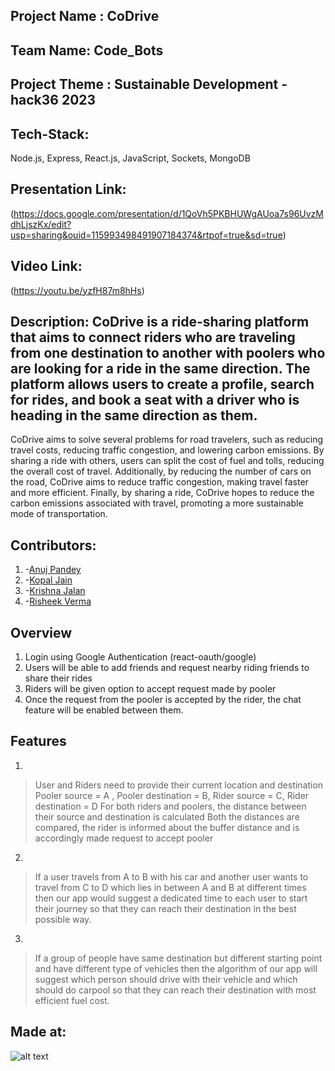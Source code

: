 ## Project Name : CoDrive
## Team Name: Code_Bots
## Project Theme : Sustainable Development - hack36 2023

## Tech-Stack: 
Node.js, Express, React.js, JavaScript, Sockets, MongoDB

## Presentation Link:
(https://docs.google.com/presentation/d/1QoVh5PKBHUWgAUoa7s96UvzMdhLjszKx/edit?usp=sharing&ouid=115993498491907184374&rtpof=true&sd=true)
## Video Link:
(https://youtu.be/yzfH87m8hHs)
## Description: CoDrive is a ride-sharing platform that aims to connect riders who are traveling from one destination to another with poolers who are looking for a ride in the same direction. The platform allows users to create a profile, search for rides, and book a seat with a driver who is heading in the same direction as them.
CoDrive aims to solve several problems for road travelers, such as reducing travel costs, reducing traffic congestion, and lowering carbon emissions. By sharing a ride with others, users can split the cost of fuel and tolls, reducing the overall cost of travel. Additionally, by reducing the number of cars on the road, CoDrive aims to reduce traffic congestion, making travel faster and more efficient. Finally, by sharing a ride, CoDrive hopes to reduce the carbon emissions associated with travel, promoting a more sustainable mode of transportation.

## Contributors:

1. -[Anuj Pandey](https://github.com/Anuj-Pandey1)
2. -[Kopal Jain](https://github.com/kopaljain03)
3. -[Krishna Jalan](https://github.com/krishna1214186)
4. -[Risheek Verma](https://github.com/https://github.com/risheekv)

## Overview
1. Login using Google Authentication (react-oauth/google)
2. Users will be able to add friends and request nearby riding friends to share their rides
3. Riders will be given option to accept request made by pooler
4. Once the request from the pooler is accepted by the rider, the chat feature will be enabled between them.

## Features
1.
> User and Riders need to provide their current location and destination
   Pooler source = A , Pooler destination = B, Rider source = C, Rider destination = D
> For both riders and poolers, the distance between their source and destination is calculated
> Both the distances are compared, the rider is informed about the buffer distance and is accordingly made request to accept pooler

2.
> If a user travels from A to B with his car and another user wants to travel 
> from C to D which lies in between A and B at different times then our app would suggest a dedicated time 
> to each user to start their journey so that they can reach their destination in the best possible way.

3.
> If a group of people have same destination but different starting point and have different type of vehicles 
> then the algorithm of our app will suggest which person should drive with their vehicle and which should do carpool so that 
> they can reach their destination with most efficient fuel cost.

## Made at:
![alt text](https://i.postimg.cc/RFFWF4vg/built-at-hack.jpg)


